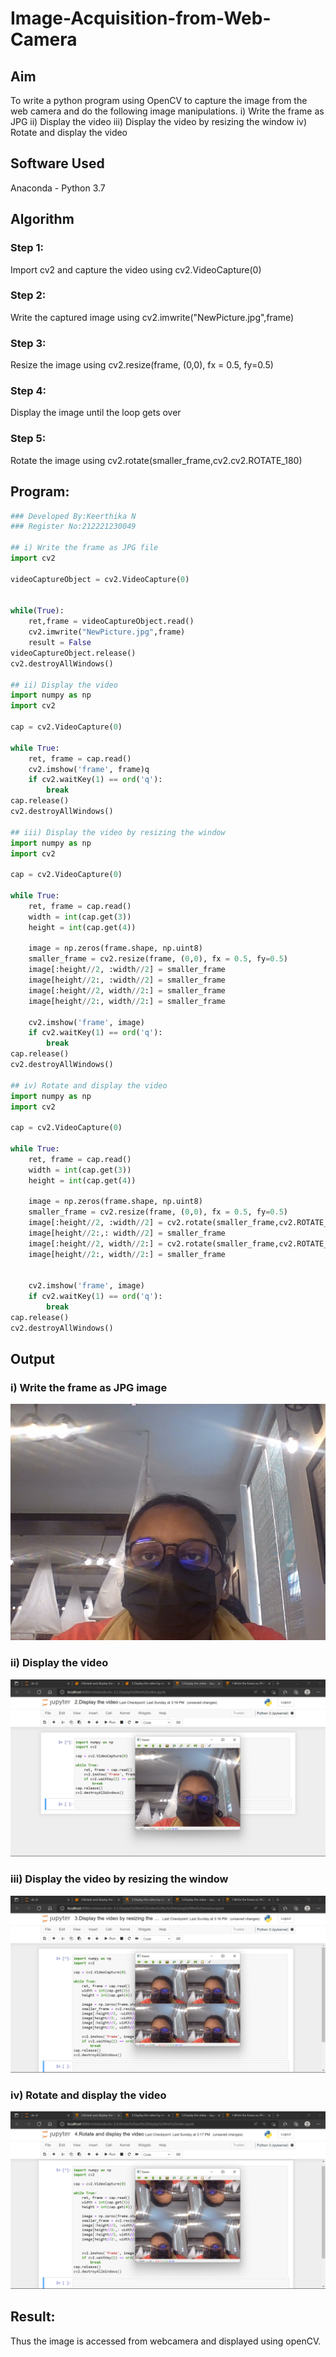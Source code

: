 # Image-Acquisition-from-Web-Camera
## Aim
To write a python program using OpenCV to capture the image from the web camera and do the following image manipulations.
i) Write the frame as JPG 
ii) Display the video 
iii) Display the video by resizing the window
iv) Rotate and display the video

## Software Used
Anaconda - Python 3.7
## Algorithm
### Step 1:
Import cv2 and capture the video using cv2.VideoCapture(0)
### Step 2:
Write the captured image using cv2.imwrite("NewPicture.jpg",frame)
### Step 3:
Resize the image using cv2.resize(frame, (0,0), fx = 0.5, fy=0.5)
### Step 4:
Display the image until the loop gets over
### Step 5:
Rotate the image using cv2.rotate(smaller_frame,cv2.cv2.ROTATE_180)

## Program:
``` Python
### Developed By:Keerthika N
### Register No:212221230049

## i) Write the frame as JPG file
import cv2

videoCaptureObject = cv2.VideoCapture(0)


while(True):
    ret,frame = videoCaptureObject.read()
    cv2.imwrite("NewPicture.jpg",frame)
    result = False
videoCaptureObject.release()
cv2.destroyAllWindows()

## ii) Display the video
import numpy as np
import cv2

cap = cv2.VideoCapture(0)

while True:
    ret, frame = cap.read()
    cv2.imshow('frame', frame)q
    if cv2.waitKey(1) == ord('q'):
        break
cap.release()
cv2.destroyAllWindows()

## iii) Display the video by resizing the window
import numpy as np
import cv2

cap = cv2.VideoCapture(0)

while True:
    ret, frame = cap.read()
    width = int(cap.get(3))
    height = int(cap.get(4))
    
    image = np.zeros(frame.shape, np.uint8)
    smaller_frame = cv2.resize(frame, (0,0), fx = 0.5, fy=0.5)
    image[:height//2, :width//2] = smaller_frame
    image[height//2:, :width//2] = smaller_frame
    image[:height//2, width//2:] = smaller_frame
    image[height//2:, width//2:] = smaller_frame

    cv2.imshow('frame', image)
    if cv2.waitKey(1) == ord('q'):
        break
cap.release()
cv2.destroyAllWindows()

## iv) Rotate and display the video
import numpy as np
import cv2

cap = cv2.VideoCapture(0)

while True:
    ret, frame = cap.read()
    width = int(cap.get(3))
    height = int(cap.get(4))
    
    image = np.zeros(frame.shape, np.uint8)
    smaller_frame = cv2.resize(frame, (0,0), fx = 0.5, fy=0.5)
    image[:height//2, :width//2] = cv2.rotate(smaller_frame,cv2.ROTATE_180)
    image[height//2:,: width//2] = smaller_frame
    image[:height//2, width//2:] = cv2.rotate(smaller_frame,cv2.ROTATE_180)
    image[height//2:, width//2:] = smaller_frame


    cv2.imshow('frame', image)
    if cv2.waitKey(1) == ord('q'):
        break
cap.release()
cv2.destroyAllWindows()

```
## Output

### i) Write the frame as JPG image
![output](./NewPicture.jpg)

### ii) Display the video
![output](./22.png)


### iii) Display the video by resizing the window
![output](./33.png)


### iv) Rotate and display the video
![output](./44.png)


## Result:
Thus the image is accessed from webcamera and displayed using openCV.
